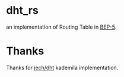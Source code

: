 # dht_rs
an implementation of Routing Table in [BEP-5](https://www.bittorrent.org/beps/bep_0005.html).

# Thanks
Thanks for [jech/dht](https://github.com/jech/dht) kademila implementation.
